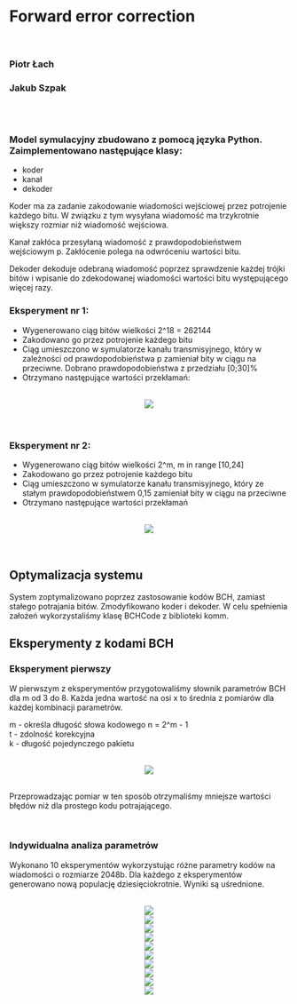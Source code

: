 # Forward error correction

<br>

### Piotr Łach 

### Jakub Szpak 

<br>
<br>

### Model symulacyjny zbudowano z pomocą języka Python. Zaimplementowano następujące klasy: 
- koder
- kanał
- dekoder

Koder ma za zadanie zakodowanie wiadomości wejściowej przez potrojenie każdego bitu. W związku z tym wysyłana wiadomość ma trzykrotnie większy rozmiar niż wiadomość wejściowa.

Kanał zakłóca przesyłaną wiadomość z prawdopodobieństwem wejściowym p. Zakłócenie polega na odwróceniu wartości bitu. 

Dekoder dekoduje odebraną wiadomość poprzez sprawdzenie każdej trójki bitów i wpisanie do zdekodowanej wiadomości wartości bitu występującego więcej razy. 





### Eksperyment nr 1:
 - Wygenerowano ciąg bitów wielkości 2^18 = 262144
 - Zakodowano go przez potrojenie każdego bitu
 - Ciąg umieszczono w symulatorze kanału transmisyjnego, który w zależności od prawdopodobieństwa p zamieniał bity w ciągu na przeciwne. Dobrano prawdopodobieństwa z przedziału [0;30]%
 - Otrzymano następujące wartości przekłamań:
  
  <br>

<div style="text-align:center"><img src="charts/3code/chart_1.png" /></div>


<br>
<br>

### Eksperyment nr 2:
 - Wygenerowano ciąg bitów wielkości 2^m, m in range [10,24]
 - Zakodowano go przez potrojenie każdego bitu
 - Ciąg umieszczono w symulatorze kanału transmisyjnego, który ze stałym prawdopodobieństwem 0,15 zamieniał bity w ciągu na przeciwne 
 - Otrzymano następujące wartości przekłamań

<br>


<div style="text-align:center"><img src="charts/3code/chart_2.png" /></div>

<br>
<br>



## Optymalizacja systemu 
System zoptymalizowano poprzez zastosowanie kodów BCH, zamiast stałego potrajania bitów. Zmodyfikowano koder i dekoder. W celu spełnienia założeń wykorzystaliśmy klasę BCHCode z biblioteki komm.




## Eksperymenty z kodami BCH

### Eksperyment pierwszy



W pierwszym z eksperymentów przygotowaliśmy słownik parametrów BCH dla m od 3 do 8. Każda jedna wartość na osi x to średnia z pomiarów dla każdej kombinacji parametrów. 

m - określa długość słowa kodowego n = 2^m - 1 <br>
t - zdolność korekcyjna <br>
k - długość pojedynczego pakietu

<br>

<div style="text-align:center"><img src="charts/bch/p0to20.png" /></div>

<br>

Przeprowadzając pomiar w ten sposób otrzymaliśmy mniejsze wartości błędów niż dla prostego kodu potrajającego.  

<br>

### Indywidualna analiza parametrów


Wykonano 10 eksperymentów wykorzystując różne parametry kodów na wiadomości o rozmiarze 2048b. Dla każdego z eksperymentów generowano nową populację dziesięciokrotnie. Wyniki są uśrednione. 

<br>

<div style="text-align:center"><img src="charts/bch/3_1_4.png" /></div>
<div style="text-align:center"><img src="charts/bch/4_2_27.png" /></div>
<div style="text-align:center"><img src="charts/bch/5_2_21.png" /></div>
<div style="text-align:center"><img src="charts/bch/5_5_11.png" /></div>
<div style="text-align:center"><img src="charts/bch/6_1_57.png" /></div>
<div style="text-align:center"><img src="charts/bch/6_15_7.png" /></div>
<div style="text-align:center"><img src="charts/bch/7_4_99.png" /></div>
<div style="text-align:center"><img src="charts/bch/7_21_29.png" /></div>
<div style="text-align:center"><img src="charts/bch/8_1_247.png" /></div>
<div style="text-align:center"><img src="charts/bch/8_63_9.png" /></div>







